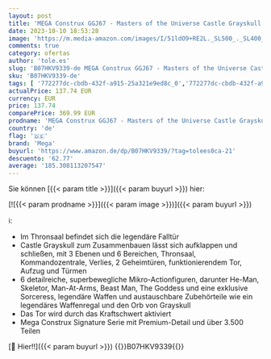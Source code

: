```yaml
---
layout: post
title: 'MEGA Construx GGJ67 - Masters of the Universe Castle Grayskull Bauset mit 3508 Bausteinen ab 14 Jahren  Mehrfarbig'
date: 2023-10-10 18:53:28
image: 'https://m.media-amazon.com/images/I/51ldO9+RE2L._SL500_._SL400_.jpg'
comments: true
category: ofertas
author: 'tole.es'
slug: 'B07HKV9339-de MEGA Construx GGJ67 - Masters of the Universe Castle...'
sku: 'B07HKV9339-de'
tags: [ '772277dc-cbdb-432f-a915-25a321e9ed8c_0','772277dc-cbdb-432f-a915-25a321e9ed8c_3901','772277dc-cbdb-432f-a915-25a321e9ed8c_4001','772277dc-cbdb-432f-a915-25a321e9ed8c_7801','772277dc-cbdb-432f-a915-25a321e9ed8c_9901','Arborist Merchandising Root','Bauspielzeug & Konstruktionsspielzeug','Bauspielzeugsets','Die 100 beliebtesten Spielzeuge für Weihnachten','Kunden-Favoriten: Spielzeug','Self Service','Special Features Stores','Spielzeug','Spielzeug Outlet','Xmas23 Most wanted Toys','mega','🇩🇪', ]
actualPrice: 137.74 EUR
currency: EUR
price: 137.74
comparePrice: 369.99 EUR
prodname: 'MEGA Construx GGJ67 - Masters of the Universe Castle Grayskull Bauset mit 3508 Bausteinen ab 14 Jahren  Mehrfarbig'
country: 'de'
flag: '🇩🇪'
brand: 'Mega'
buyurl: 'https://www.amazon.de/dp/B07HKV9339/?tag=tolees0ca-21'
descuento: '62.77'
average: '185.308113207547'
---
```


Sie können [{{< param title >}}]({{< param buyurl >}}) hier:

[![{{< param prodname >}}]({{< param image >}})]({{< param buyurl >}})

ℹ️:

- Im Thronsaal befindet sich die legendäre Falltür
- Castle Grayskull zum Zusammenbauen lässt sich aufklappen und schließen, mit 3 Ebenen und 6 Bereichen, Thronsaal, Kommandozentrale, Verlies, 2 Geheimtüren, funktionierendem Tor, Aufzug und Türmen
- 6 detailreiche, superbewegliche Mikro-Actionfiguren, darunter He-Man, Skeletor, Man-At-Arms, Beast Man, The Goddess und eine exklusive Sorceress, legendäre Waffen und austauschbare Zubehörteile wie ein legendäres Waffenregal und den Orb von Grayskull
- Das Tor wird durch das Kraftschwert aktiviert
- Mega Construx Signature Serie mit Premium-Detail und über 3.500 Teilen

[🛒 Hier!!]({{< param buyurl >}})
{{<world>}}B07HKV9339{{</world>}}
